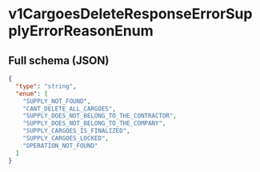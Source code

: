 # v1CargoesDeleteResponseErrorSupplyErrorReasonEnum

## Full schema (JSON)
```json
{
  "type": "string",
  "enum": [
    "SUPPLY_NOT_FOUND",
    "CANT_DELETE_ALL_CARGOES",
    "SUPPLY_DOES_NOT_BELONG_TO_THE_CONTRACTOR",
    "SUPPLY_DOES_NOT_BELONG_TO_THE_COMPANY",
    "SUPPLY_CARGOES_IS_FINALIZED",
    "SUPPLY_CARGOES_LOCKED",
    "OPERATION_NOT_FOUND"
  ]
}
```
